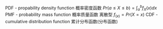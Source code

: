 PDF - propability density function 概率密度函数    $Pr(a\leq X\leq b)=\int_{a}^{b} f_X(x)dx$  
PMF - probability mass function 概率质量函数  离散型  $f_(x)=Pr(X=x)$
CDF - cumulative distribution function 累计分布函数(分布函数)
